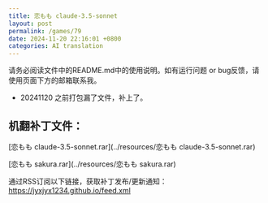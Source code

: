 ```yaml
---
title: 恋もも claude-3.5-sonnet
layout: post
permalink: /games/79
date: 2024-11-20 22:16:01 +0800
categories: AI translation
---
```



请务必阅读文件中的README.md中的使用说明。如有运行问题 or bug反馈，请使用页面下方的邮箱联系我。

- 20241120 之前打包漏了文件，补上了。

## 机翻补丁文件：

[恋もも claude-3.5-sonnet.rar](../resources/恋もも claude-3.5-sonnet.rar)

 

[恋もも sakura.rar](../resources/恋もも sakura.rar)

 

通过RSS订阅以下链接，获取补丁发布/更新通知：https://jyxjyx1234.github.io/feed.xml

